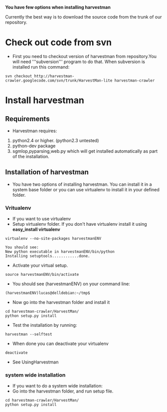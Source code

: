 **You have few options when installing harvestman**

Currently the best way is to download the source code from the trunk of our repository.

# Check out code from svn #
  * First you need to checkout version of harvestman from repository.You will need '''subversion''' program to do that. When subversion is installed run this command:
```
svn checkout http://harvestman-crawler.googlecode.com/svn/trunk/HarvestMan-lite harvestman-crawler
```

# Install harvestman #

## Requirements ##
  * Harvestman requires:

  1. python2.4 or higher. (python2.3 untested)
  1. python-dev package
  1. sgmlop,pyparsing,web.py which will get installed automatically as part of the installation.

## Installation of harvestman ##
  * You have two options of installing harvestman. You can install it in a system base folder or you can use virtualenv to install it in your defined folder.

### Vritualenv ###
  * If you want to use virtualenv
  * Setup virtualenv folder. If you don't have virtualenv install it using **easy\_install virtualenv**
```
virtualenv --no-site-packages harvestmanENV

You should see:
New python executable in harvestmanENV/bin/python
Installing setuptools............done.
```
  * Activate your virtual setup.
```
source harvestmanENV/bin/activate
```
  * You should see (harvestmanENV) on your command line:
```
(harvestmanENV)lucas@delldebian:~/tmp$ 
```
  * Now go into the harvestman folder and install it
```
cd harvestman-crawler/HarvestMan/
python setup.py install
```
  * Test the installation by running:
```
harvestman --selftest
```
  * When done you can deactivate your virtualenv
```
deactivate
```
  * See UsingHarvestman

### system wide installation ###
  * If you want to do a system wide installation:
  * Go into the harvestman folder, and run setup file.
```
cd harvestman-crawler/HarvestMan/
python setup.py install
```